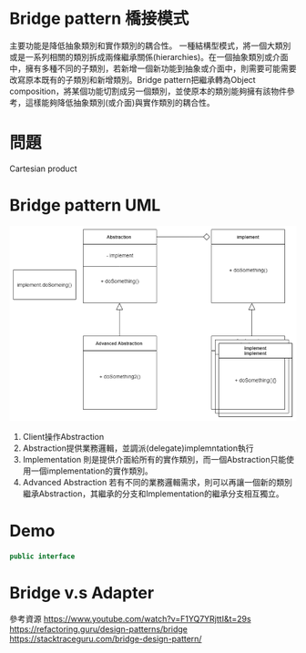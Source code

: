 # Bridge pattern 橋接模式
主要功能是降低抽象類別和實作類別的耦合性。
一種結構型模式，將一個大類別或是一系列相關的類別拆成兩條繼承關係(hierarchies)。在一個抽象類別或介面中，擁有多種不同的子類別，若新增一個新功能到抽象或介面中，則需要可能需要改寫原本既有的子類別和新增類別。Bridge pattern把繼承轉為Object composition，將某個功能切割成另一個類別，並使原本的類別能夠擁有該物件參考，這樣能夠降低抽象類別(或介面)與實作類別的耦合性。

# 問題
Cartesian product 

# Bridge pattern UML
![bridge pattern](/picture/bridge.png)

1. Client操作Abstraction
2. Abstraction提供業務邏輯，並調派(delegate)implemntation執行
3. Implementation 則是提供介面給所有的實作類別，而一個Abstraction只能使用一個implementation的實作類別。
4. Advanced Abstraction 若有不同的業務邏輯需求，則可以再讓一個新的類別繼承Abstraction，其繼承的分支和Implementation的繼承分支相互獨立。
# Demo
```java
public interface 
```


# Bridge v.s Adapter

參考資源
https://www.youtube.com/watch?v=F1YQ7YRjttI&t=29s
https://refactoring.guru/design-patterns/bridge
https://stacktraceguru.com/bridge-design-pattern/